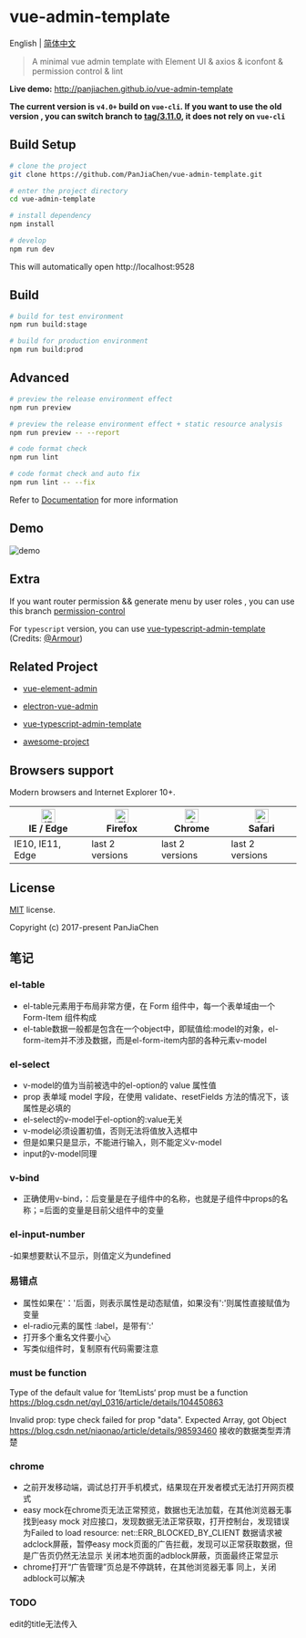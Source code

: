# vue-admin-template

English | [简体中文](./README-zh.md)

> A minimal vue admin template with Element UI & axios & iconfont & permission control & lint

**Live demo:** http://panjiachen.github.io/vue-admin-template


**The current version is `v4.0+` build on `vue-cli`. If you want to use the old version , you can switch branch to [tag/3.11.0](https://github.com/PanJiaChen/vue-admin-template/tree/tag/3.11.0), it does not rely on `vue-cli`**

## Build Setup

```bash
# clone the project
git clone https://github.com/PanJiaChen/vue-admin-template.git

# enter the project directory
cd vue-admin-template

# install dependency
npm install

# develop
npm run dev
```

This will automatically open http://localhost:9528

## Build

```bash
# build for test environment
npm run build:stage

# build for production environment
npm run build:prod
```

## Advanced

```bash
# preview the release environment effect
npm run preview

# preview the release environment effect + static resource analysis
npm run preview -- --report

# code format check
npm run lint

# code format check and auto fix
npm run lint -- --fix
```

Refer to [Documentation](https://panjiachen.github.io/vue-element-admin-site/guide/essentials/deploy.html) for more information

## Demo

![demo](https://github.com/PanJiaChen/PanJiaChen.github.io/blob/master/images/demo.gif)

## Extra

If you want router permission && generate menu by user roles , you can use this branch [permission-control](https://github.com/PanJiaChen/vue-admin-template/tree/permission-control)

For `typescript` version, you can use [vue-typescript-admin-template](https://github.com/Armour/vue-typescript-admin-template) (Credits: [@Armour](https://github.com/Armour))

## Related Project

- [vue-element-admin](https://github.com/PanJiaChen/vue-element-admin)

- [electron-vue-admin](https://github.com/PanJiaChen/electron-vue-admin)

- [vue-typescript-admin-template](https://github.com/Armour/vue-typescript-admin-template)

- [awesome-project](https://github.com/PanJiaChen/vue-element-admin/issues/2312)

## Browsers support

Modern browsers and Internet Explorer 10+.

| [<img src="https://raw.githubusercontent.com/alrra/browser-logos/master/src/edge/edge_48x48.png" alt="IE / Edge" width="24px" height="24px" />](http://godban.github.io/browsers-support-badges/)</br>IE / Edge | [<img src="https://raw.githubusercontent.com/alrra/browser-logos/master/src/firefox/firefox_48x48.png" alt="Firefox" width="24px" height="24px" />](http://godban.github.io/browsers-support-badges/)</br>Firefox | [<img src="https://raw.githubusercontent.com/alrra/browser-logos/master/src/chrome/chrome_48x48.png" alt="Chrome" width="24px" height="24px" />](http://godban.github.io/browsers-support-badges/)</br>Chrome | [<img src="https://raw.githubusercontent.com/alrra/browser-logos/master/src/safari/safari_48x48.png" alt="Safari" width="24px" height="24px" />](http://godban.github.io/browsers-support-badges/)</br>Safari |
| --------- | --------- | --------- | --------- |
| IE10, IE11, Edge| last 2 versions| last 2 versions| last 2 versions

## License

[MIT](https://github.com/PanJiaChen/vue-admin-template/blob/master/LICENSE) license.

Copyright (c) 2017-present PanJiaChen

## 笔记

### el-table
- el-table元素用于布局非常方便，在 Form 组件中，每一个表单域由一个 Form-Item 组件构成
- el-table数据一般都是包含在一个object中，即赋值给:model的对象，el-form-item并不涉及数据，而是el-form-item内部的各种元素v-model

### el-select
- v-model的值为当前被选中的el-option的 value 属性值
- prop	表单域 model 字段，在使用 validate、resetFields 方法的情况下，该属性是必填的
- el-select的v-model于el-option的:value无关
- v-model必须设置初值，否则无法将值放入选框中
- 但是如果只是显示，不能进行输入，则不能定义v-model
- input的v-model同理

### v-bind
- 正确使用v-bind，：后变量是在子组件中的名称，也就是子组件中props的名称；=后面的变量是目前父组件中的变量

### el-input-number
-如果想要默认不显示，则值定义为undefined

### 易错点
- 属性如果在'：'后面，则表示属性是动态赋值，如果没有':'则属性直接赋值为变量
- el-radio元素的属性 :label，是带有':'
- 打开多个重名文件要小心
- 写类似组件时，复制原有代码需要注意
### must be function
Type of the default value for ‘ItemLists‘ prop must be a function
https://blog.csdn.net/qyl_0316/article/details/104450863

Invalid prop: type check failed for prop "data". Expected Array, got Object
https://blog.csdn.net/niaonao/article/details/98593460
接收的数据类型弄清楚

### chrome
- 之前开发移动端，调试总打开手机模式，结果现在开发者模式无法打开网页模式
- easy mock在chrome页无法正常预览，数据也无法加载，在其他浏览器无事
  找到easy mock 对应接口，发现数据无法正常获取，打开控制台，发现错误为Failed to load resource: net::ERR_BLOCKED_BY_CLIENT
  数据请求被adclock屏蔽，暂停easy mock页面的广告拦截，发现可以正常获取数据，但是广告页仍然无法显示
  关闭本地页面的adblock屏蔽，页面最终正常显示
- chrome打开“广告管理”页总是不停跳转，在其他浏览器无事
同上，关闭adblock可以解决

### TODO
edit的title无法传入
